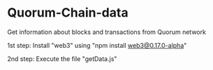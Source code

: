 # Quorum-Chain-data

Get information about blocks and transactions from Quorum network

1st step: Install "web3" using "npm install web3@0.17.0-alpha"

2nd step: Execute the file "getData.js"
